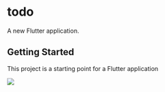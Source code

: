 # todo

A new Flutter application.

## Getting Started

This project is a starting point for a Flutter application

<a href=""><img src="https://imgur.com/a/2ZqLhHN"></a>
